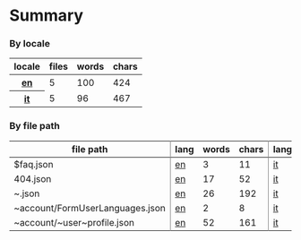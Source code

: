 # Summary

### By locale

<table><thead><tr><th>locale</th><th>files</th><th>words</th><th>chars</th></tr></thead><tbody><tr><th><a href="https://github.com/knitkode/koine/translations/tree/dev/en">en</a></th><td>5</td><td>100</td><td>424</td></tr><tr><th><a href="https://github.com/knitkode/koine/translations/tree/dev/it">it</a></th><td>5</td><td>96</td><td>467</td></tr></tbody></table>

### By file path

<table><thead><tr><th style="border-right:1px solid grey">file path</th><th>lang</th><th>words</th><th style="border-right:1px solid grey">chars</th><th>lang</th><th>words</th><th style="border-right:1px solid grey">chars</th></tr></thead><tbody><tr><td style="border-right:1px solid grey">$faq.json</td><td><a href="https://github.com/knitkode/koine/translations/tree/dev/en/$faq.json">en</a></td><td>3</td><td style="border-right:1px solid grey">11</td><td><a href="https://github.com/knitkode/koine/translations/tree/dev/it/$faq.json">it</a></td><td>2</td><td style="border-right:1px solid grey">12</td></tr><tr><td style="border-right:1px solid grey">404.json</td><td><a href="https://github.com/knitkode/koine/translations/tree/dev/en/404.json">en</a></td><td>17</td><td style="border-right:1px solid grey">52</td><td><a href="https://github.com/knitkode/koine/translations/tree/dev/it/404.json">it</a></td><td>13</td><td style="border-right:1px solid grey">59</td></tr><tr><td style="border-right:1px solid grey">~.json</td><td><a href="https://github.com/knitkode/koine/translations/tree/dev/en/~.json">en</a></td><td>26</td><td style="border-right:1px solid grey">192</td><td><a href="https://github.com/knitkode/koine/translations/tree/dev/it/~.json">it</a></td><td>26</td><td style="border-right:1px solid grey">225</td></tr><tr><td style="border-right:1px solid grey">~account/FormUserLanguages.json</td><td><a href="https://github.com/knitkode/koine/translations/tree/dev/en/~account/FormUserLanguages.json">en</a></td><td>2</td><td style="border-right:1px solid grey">8</td><td><a href="https://github.com/knitkode/koine/translations/tree/dev/it/~account/FormUserLanguages.json">it</a></td><td>2</td><td style="border-right:1px solid grey">8</td></tr><tr><td style="border-right:1px solid grey">~account/~user~profile.json</td><td><a href="https://github.com/knitkode/koine/translations/tree/dev/en/~account/~user~profile.json">en</a></td><td>52</td><td style="border-right:1px solid grey">161</td><td><a href="https://github.com/knitkode/koine/translations/tree/dev/it/~account/~user~profile.json">it</a></td><td>53</td><td style="border-right:1px solid grey">163</td></tr></tbody></table>

